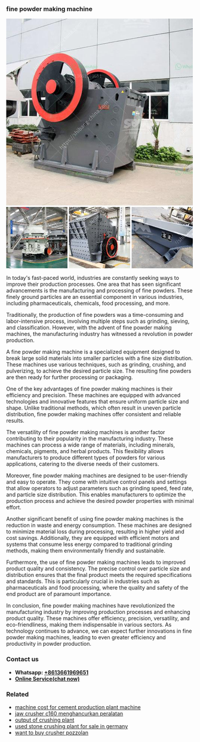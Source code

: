 <h3>fine powder making machine</h3><img src='1708499505.jpg' alt=''><p>In today's fast-paced world, industries are constantly seeking ways to improve their production processes. One area that has seen significant advancements is the manufacturing and processing of fine powders. These finely ground particles are an essential component in various industries, including pharmaceuticals, chemicals, food processing, and more.</p><p>Traditionally, the production of fine powders was a time-consuming and labor-intensive process, involving multiple steps such as grinding, sieving, and classification. However, with the advent of fine powder making machines, the manufacturing industry has witnessed a revolution in powder production.</p><p>A fine powder making machine is a specialized equipment designed to break large solid materials into smaller particles with a fine size distribution. These machines use various techniques, such as grinding, crushing, and pulverizing, to achieve the desired particle size. The resulting fine powders are then ready for further processing or packaging.</p><p>One of the key advantages of fine powder making machines is their efficiency and precision. These machines are equipped with advanced technologies and innovative features that ensure uniform particle size and shape. Unlike traditional methods, which often result in uneven particle distribution, fine powder making machines offer consistent and reliable results.</p><p>The versatility of fine powder making machines is another factor contributing to their popularity in the manufacturing industry. These machines can process a wide range of materials, including minerals, chemicals, pigments, and herbal products. This flexibility allows manufacturers to produce different types of powders for various applications, catering to the diverse needs of their customers.</p><p>Moreover, fine powder making machines are designed to be user-friendly and easy to operate. They come with intuitive control panels and settings that allow operators to adjust parameters such as grinding speed, feed rate, and particle size distribution. This enables manufacturers to optimize the production process and achieve the desired powder properties with minimal effort.</p><p>Another significant benefit of using fine powder making machines is the reduction in waste and energy consumption. These machines are designed to minimize material loss during processing, resulting in higher yield and cost savings. Additionally, they are equipped with efficient motors and systems that consume less energy compared to traditional grinding methods, making them environmentally friendly and sustainable.</p><p>Furthermore, the use of fine powder making machines leads to improved product quality and consistency. The precise control over particle size and distribution ensures that the final product meets the required specifications and standards. This is particularly crucial in industries such as pharmaceuticals and food processing, where the quality and safety of the end product are of paramount importance.</p><p>In conclusion, fine powder making machines have revolutionized the manufacturing industry by improving production processes and enhancing product quality. These machines offer efficiency, precision, versatility, and eco-friendliness, making them indispensable in various sectors. As technology continues to advance, we can expect further innovations in fine powder making machines, leading to even greater efficiency and productivity in powder production.</p><h3>Contact us</h3><ul><li><strong>Whatsapp:&nbsp;<a href="https://wa.me/8613661969651">+8613661969651</a></strong></li><li><a href="https://swt.shibang-china.com/?git&amp;zhl&amp;fine powder making machine"><strong>Online Service(chat now)</strong></a></li></ul><h3>Related</h3><ul><li><a href='machine cost for cement production plant machine.md'>machine cost for cement production plant machine</a></li><li><a href='jaw crusher c160 menghancurkan peralatan.md'>jaw crusher c160 menghancurkan peralatan</a></li><li><a href='output of crushing plant.md'>output of crushing plant</a></li><li><a href='used stone crushing plant for sale in germany.md'>used stone crushing plant for sale in germany</a></li><li><a href='want to buy crusher pozzolan.md'>want to buy crusher pozzolan</a></li></ul>